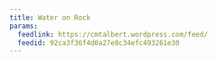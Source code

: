 ```yaml
---
title: Water on Rock
params:
  feedlink: https://cmtalbert.wordpress.com/feed/
  feedid: 92ca3f36f4d0a27e8c34efc493261e30
---
```

